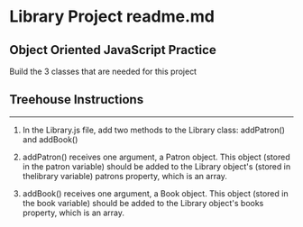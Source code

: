 # Library Project readme.md

## Object Oriented JavaScript Practice

Build the 3 classes that are needed for this project

## Treehouse Instructions
----


1) In the Library.js file, add two methods to the Library class: addPatron() and addBook()

2) addPatron() receives one argument, a Patron object. This object (stored in the patron variable) should be added to the Library object's (stored in thelibrary variable) patrons property, which is an array.

3) addBook() receives one argument, a Book object. This object (stored in the book variable) should be added to the Library object's books property, which is an array.
